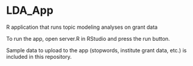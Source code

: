 # LDA_App
R application that runs topic modeling analyses on grant data

To run the app, open server.R in RStudio and press the run button.

Sample data to upload to the app (stopwords, institute grant data, etc.) is included in this repository. 
